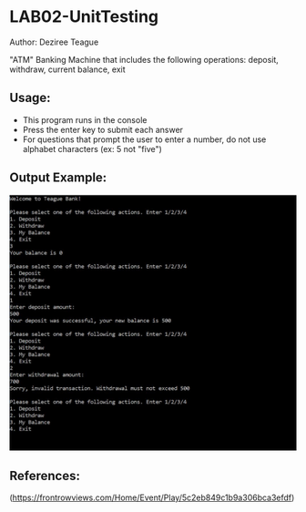 # LAB02-UnitTesting

Author: Deziree Teague

"ATM" Banking Machine that includes the following operations: deposit, withdraw, current balance, exit

## Usage:

* This program runs in the console
* Press the enter key to submit each answer
* For questions that prompt the user to enter a number, do not use alphabet characters (ex: 5 not "five")

## Output Example:

![successfuloutput](https://github.com/dezteague/LAB02-UnitTesting/blob/master/Assets/ATMoutput.JPG)

## References: 

(https://frontrowviews.com/Home/Event/Play/5c2eb849c1b9a306bca3efdf)
